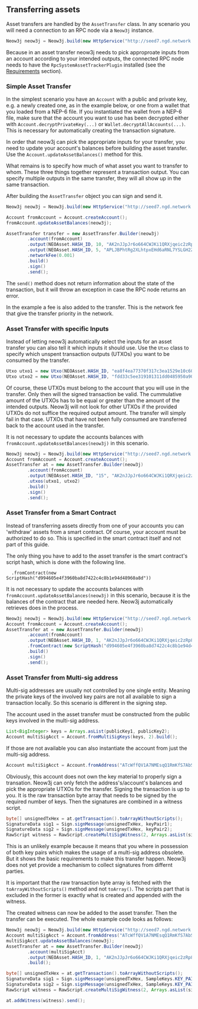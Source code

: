 ## Transferring assets

Asset transfers are handled by the `AssetTransfer` class. In any scenario you 
will need a connection to an RPC node via a `Neow3j` instance.

```java
Neow3j neow3j = Neow3j.build(new HttpService("http://seed7.ngd.network:10332"));
```

Because in an asset transfer neow3j needs to pick approproate inputs from an
account according to your intended outputs, the connected RPC node needs to have
the `RpcSystemAssetTrackerPlugin` installed (see the 
[Requirements](overview/requirements.md) section).
<!-- TODO: Finish the Requiremnts section. -->


### Simple Asset Transfer

In the simplest scenario you have an `Account` with a public and private key,
e.g. a newly created one, as in the example below, or one from a wallet that you
loaded from a NEP-6 file. If you instantiated the wallet from a NEP-6 file, make
sure that the account you want to use has been decrypted either with
`Account.decryptPrivateKey(...)` or `Wallet.decryptAllAccounts(...)`. This is
necessary for automatically creating the transaction signature.

In order that neow3j can pick the appropriate inputs for your transfer, you need
to update your account's balances before building the asset transfer. Use the
`Account.updateAssetBalances()` method for this.

What remains is to specify how much of what asset you want to transfer to whom.
These three things together represent a transaction output. You can specify 
multiple outputs in the same transfer, they will all show up in the same 
transaction.

After building the `AssetTransfer` object you can sign and send it. 

```java
Neow3j neow3j = Neow3j.build(new HttpService("http://seed7.ngd.network:10332"));

Account fromAccount = Account.createAccount();
fromAccount.updateAssetBalances(neow3j);

AssetTransfer transfer = new AssetTransfer.Builder(neow3j)
        .account(fromAccount)
        .output(NEOAsset.HASH_ID, 10, "AK2nJJpJr6o664CWJKi1QRXjqeic2zRp8y")
        .output(NEOAsset.HASH_ID, 5, "APLJBPhtRg2XLhtpxEHd6aRNL7YSLGH2ZL")
        .networkFee(0.001)
        .build()
        .sign()
        .send();
```

The `send()` method does not return information about the state of the
transaction, but it will throw an exception in case the RPC node returns an
error.

In the example a fee is also added to the transfer. This is the network fee
that give the transfer priority in the network.


### Asset Transfer with specific Inputs

Instead of letting neow3j automatically select the inputs for an asset transfer 
you can also tell it which inputs it should use. Use the `Utxo` class to specify 
which unspent transaction outputs (UTXOs) you want to be consumed by the transfer. 

```java
Utxo utxo1 = new Utxo(NEOAsset.HASH_ID, "ea8f4ea77370f317c3ea1529e10c60869d7ac9193b953e903a91e3dbeb188ac5", 0, 10);
Utxo utxo2 = new Utxo(NEOAsset.HASH_ID, "fdd33c5ee319101311dd0485950a902eb286eff4d3cd164c13337e0be154e268", 0, 10);
```

Of course, these UTXOs must belong to the account that you will use in the 
transfer. Only then will the signed transaction be valid. The cummulative amount
of the UTXOs has to be equal or greater than the amount of the intended outputs.
Neow3j will not look for other UTXOs if the provided UTXOs do not suffice the
required output amount. The transfer will simply fail in that case. UTXOs that
have not been fully consumed are transferred back to the account used in the 
transfer.

It is not necessary to update the accounts balances with
`fromAccount.updateAssetBalances(neow3j)` in this scenario.

```java
Neow3j neow3j = Neow3j.build(new HttpService("http://seed7.ngd.network:10332"));
Account fromAccount = Account.createAccount();
AssetTransfer at = new AssetTransfer.Builder(neow3j)
        .account(fromAccount)
        .output(NEOAsset.HASH_ID, "15", "AK2nJJpJr6o664CWJKi1QRXjqeic2zRp8y")
        .utxos(utxo1, utxo2)
        .build()
        .sign()
        .send();
```


### Asset Transfer from a Smart Contract

Instead of transferring assets directly from one of your accounts you can
'withdraw' assets from a smart contract. Of course, your account must be
authorized to do so. This is specified in the smart contract itself and not part
of this guide.

The only thing you have to add to the asset transfer is the smart contract's
script hash, which is done with the following line.
```
  .fromContract(new ScriptHash("d994605e4f3960ba8d7422c4c8b1e94d48960a8d"))
```

It is not necessary to update the accounts balances with
`fromAccount.updateAssetBalances(neow3j)` in this scenario, because it is the 
balances of the contract that are needed here. Neow3j automatically retrieves 
does in the process.

```java
Neow3j neow3j = Neow3j.build(new HttpService("http://seed7.ngd.network:10332"));
Account fromAccount = Account.createAccount();
AssetTransfer at = new AssetTransfer.Builder(neow3j)
        .account(fromAccount)
        .output(NEOAsset.HASH_ID, 1, "AK2nJJpJr6o664CWJKi1QRXjqeic2zRp8y")
        .fromContract(new ScriptHash("d994605e4f3960ba8d7422c4c8b1e94d48960a8d"))
        .build()
        .sign()
        .send();
```


### Asset Transfer from Multi-sig address

Multi-sig addresses are usually not controlled by one single entity. Meaning the
private keys of the involved key pairs are not all available to sign a 
transaction locally. So this scenario is different in the signing step.

The account used in the asset transfer must be constructed from the public keys
involved in the multi-sig address.
```java
List<BigInteger> keys = Arrays.asList(publicKey1, publicKey2);
Account multiSigAcct = Account.fromMultiSigKeys(keys, 2).build();
```
If those are not available you can also instantiate the account from just the
multi-sig address.
```java
Account multiSigAcct = Account.fromAddress("ATcWffQV1A7NMEsqQ1RmKfS7AbSqcAp2hd").build();
```

Obviously, this account does not own the key material to properly sign a
transation. Neow3j can only fetch the address's/account's balances and pick the 
appropriate UTXOs for the transfer. Signing the transaction is up to you. It is
the raw transaction byte array that needs to be signed by the required number of 
keys. Then the signatures are combined in a witness script. 

```java
byte[] unsignedTxHex = at.getTransaction().toArrayWithoutScripts();
SignatureData sig1 = Sign.signMessage(unsignedTxHex, keyPair1);
SignatureData sig2 = Sign.signMessage(unsignedTxHex, keyPair2);
RawScript witness = RawScript.createMultiSigWitness(2, Arrays.asList(sig1, sig2), keys);
```

This is an unlikely example because it means that you where in possession of
both key pairs which makes the usage of a multi-sig address obsolete. But it
shows the basic requirements to make this transfer happen. Neow3j does not yet 
provide a mechanism to collect signatures from differnt parties.

It is important that the raw transaction byte array is fetched with the
`toArrayWithoutScripts()` method and not `toArray()`. The scripts part that is
excluded in the former is exactly what is created and appended with the witness.

The created witness can now be added to the asset transfer. Then the transfer
can be executed. The whole example code looks as follows:

```java
Neow3j neow3j = Neow3j.build(new HttpService("http://seed7.ngd.network:10332"));
Account multiSigAcct = Account.fromAddress("ATcWffQV1A7NMEsqQ1RmKfS7AbSqcAp2hd").build();
multiSigAcct.updateAssetBalances(neow3j);
AssetTransfer at = new AssetTransfer.Builder(neow3j)
        .account(multiSigAcct)
        .output(NEOAsset.HASH_ID, 1, "AK2nJJpJr6o664CWJKi1QRXjqeic2zRp8y")
        .build();

byte[] unsignedTxHex = at.getTransaction().toArrayWithoutScripts();
SignatureData sig1 = Sign.signMessage(unsignedTxHex, SampleKeys.KEY_PAIR_1);
SignatureData sig2 = Sign.signMessage(unsignedTxHex, SampleKeys.KEY_PAIR_2);
RawScript witness = RawScript.createMultiSigWitness(2, Arrays.asList(sig1, sig2), keys);

at.addWitness(witness).send();
```